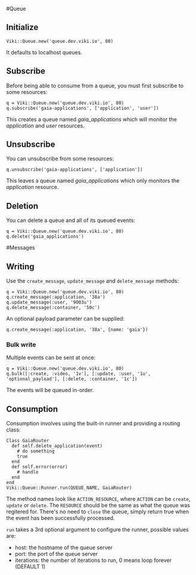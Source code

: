 #Queue
## Initialize
    Viki::Queue.new('queue.dev.viki.io', 80)
It defaults to localhost queues.

## Subscribe
Before being able to consume from a queue, you must first subscribe to some resources:

    q = Viki::Queue.new('queue.dev.viki.io', 80)
    q.subscribe('gaia-applications', ['application', 'user'])

This creates a queue named *gaia_applications* which will monitor the *application* and *user* resources.

## Unsubscribe
You can unsubscribe from some resources:

    q.unsubscribe('gaia-applications', ['application'])

This leaves a queue named *gaia_applications* which only monitors the *application* resource.

## Deletion
You can delete a queue and all of its queued events:

    q = Viki::Queue.new('queue.dev.viki.io', 80)
    q.delete('gaia_applications')

#Messages
## Writing
Use the `create_message`, `update_message` and `delete_message` methods:

    q = Viki::Queue.new('queue.dev.viki.io', 80)
    q.create_message(:application, '38a')
    q.update_message(:user, '9003u')
    q.delete_message(:container, '50c')

An optional payload parameter can be supplied:

    q.create_message(:application, '38a', {name: 'gaia'})

### Bulk write
Multiple events can be sent at once:

    q = Viki::Queue.new('queue.dev.viki.io', 80)
    q.bulk([:create, :video, '1v'], [:update, :user, '1u', 'optional_payload'], [:delete, :container, '1c'])

The events will be queued in-order.

## Consumption

Consumption involves using the built-in runner and providing a routing class:

    Class GaiaRouter
      def self.delete_application(event)
        # do something
        true
      end
      def self.error(error)
        # handle
      end
    end
    Viki::Queue::Runner.run(QUEUE_NAME, GaiaRouter)

The method names look like `ACTION_RESOURCE`, where `ACTION` can be `create`, `update` or `delete`. The `RESOURCE` should be the same as what the queue was regitered for. There's no need to `close` the queue, simply return true when the event has been successfully processed.

`run` takes a 3rd optional argument to configure the runner, possible values are:

* host: the hostname of the queue server
* port: the port of the queue server
* iterations: the number of iterations to run, 0 means loop forever (DEFAULT 1)